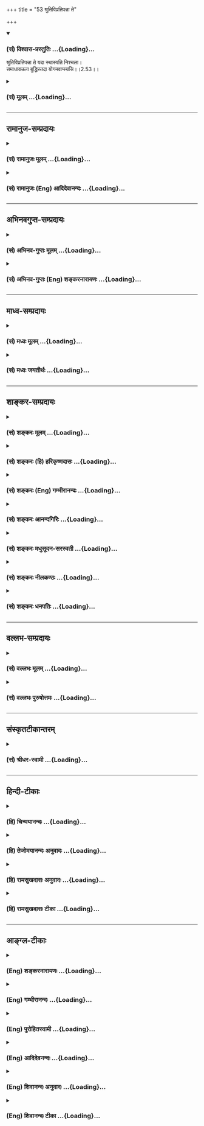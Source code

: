 +++
title = "53 श्रुतिविप्रतिपन्ना ते"

+++
<div class="js_include" newlevelforh1="3" title="(सं) विश्वास-प्रस्तुतिः" unfilled url="/purANam/mahAbhAratam/06-bhIShma-parva/02-bhagavad-gItA-parva/saMskRtam/vishvAsa-prastutiH/02_sAnkhya-yogaH_sarva-/53_shrutivipratipann.md">
<details open><summary><h3>(सं) विश्वास-प्रस्तुतिः ...{Loading}...</h3></summary>

श्रुतिविप्रतिपन्ना ते यदा स्थास्यति निश्चला।  
समाधावचला बुद्धिस्तदा योगमवाप्स्यसि।।2.53।।
</details>
</div>
<div class="js_include collapsed" newlevelforh1="3" title="(सं) मूलम्" unfilled url="/purANam/mahAbhAratam/06-bhIShma-parva/02-bhagavad-gItA-parva/saMskRtam/mUlam/02_sAnkhya-yogaH_sarva-/53_shrutivipratipann.md">
<details><summary><h3>(सं) मूलम् ...{Loading}...</h3></summary>

श्रुतिविप्रतिपन्ना ते यदा स्थास्यति निश्चला।  
समाधावचला बुद्धिस्तदा योगमवाप्स्यसि।।2.53।।
</details>
</div>


_________________
## रामानुज-सम्प्रदायः
<div class="js_include collapsed" newlevelforh1="3" title="(सं) रामानुजः मूलम्" unfilled url="/purANam/mahAbhAratam/06-bhIShma-parva/02-bhagavad-gItA-parva/saMskRtam/rAmAnujaH/mUlam/02_sAnkhya-yogaH_sarva-/53_shrutivipratipann.md">
<details><summary><h3>(सं) रामानुजः मूलम् ...{Loading}...</h3></summary>

।।2.53।।**श्रुतिः** श्रवणम् अस्मत्तः श्रवणेन **वि**शेषतः
**प्रतिपन्ना** सकलेतरविसजातीयनित्यनिरतिशयसूक्ष्मतत्त्वविषया स्वयम्
**अचला** एकरूपा **बुद्धिः** असङ्गकर्मानुष्ठानेन विमलीकृते मनसि
**यदा निश्चला स्थास्यति तदा योगम्** आत्मावलोकनम् **अवाप्स्यसि।**
एतद् उक्तं भवति शास्त्रजन्यात्मज्ञानपूर्वककर्मयोगः
स्थितप्रज्ञताख्यज्ञाननिष्ठाम् आपादयति ज्ञाननिष्ठारूपा स्थितप्रज्ञता तु
योगाख्यम् आत्मावलोकनं साधयति इति।  
एवम् उक्तः पार्थो निःसङ्गकर्मानुष्ठानरूपकर्मयोगसाध्यस्थितप्रज्ञतया
योगसाधनभूतायाः स्वरूपं स्थितप्रज्ञस्यानुष्ठानप्रकारं च पृच्छति  

</details>
</div>
<div class="js_include collapsed" newlevelforh1="3" title="(सं) रामानुजः (Eng) आदिदेवानन्दः" unfilled url="/purANam/mahAbhAratam/06-bhIShma-parva/02-bhagavad-gItA-parva/saMskRtam/rAmAnujaH/english/AdidevAnandaH/02_sAnkhya-yogaH_sarva-/53_shrutivipratipann.md">
<details><summary><h3>(सं) रामानुजः (Eng) आदिदेवानन्दः ...{Loading}...</h3></summary>

2.53 Here 'Sruti' means hearing (and not the Veda). When your intellect,
which, by hearing from us, has become specially enlightened, having for
its object the eternal, unsurpassed and subtle self - which belongs to a
class different from all other entities -, then the intellect is firmly
fixed, i.e., in a single psychosis and stands unshaken. In such a
concentrated mind, purified by the performance of duties without
attachment, will be generated true Yoga, which consists in the vision of
the self. What is said is this: Karma Yoga, which presupposes the
knowledge of the real nature of the self obtained from the scriptures,
leads to a firm devotion to knowledge known as the state of firm wisdom;
and the state of 'firm wisdom;' which is in the form of devotion to
knowledge, generates the vision of the self; this vision is here called
Yoga. Arjuna, thus taught, estions about the nature of 'firm wisdom'
which constitutes the means for the attainment of Yoga and which itself
is attainable through Karma Yoga which consists in work with detachment,
and also about the mode of behaviour of a man of 'firm wisdom.'

</details>
</div>


_________________
## अभिनवगुप्त-सम्प्रदायः
<div class="js_include collapsed" newlevelforh1="3" title="(सं) अभिनव-गुप्तः मूलम्" unfilled url="/purANam/mahAbhAratam/06-bhIShma-parva/02-bhagavad-gItA-parva/saMskRtam/abhinava-guptaH/mUlam/02_sAnkhya-yogaH_sarva-/53_shrutivipratipann.md">
<details><summary><h3>(सं) अभिनव-गुप्तः मूलम् ...{Loading}...</h3></summary>

।।2.54 2.55।। यदा ते इति। श्रुतीति। तत्र च योगबुद्धिप्राप्त्यबसरे तव
स्फुटमेवेदमभिज्ञानम् श्रोतव्यस्य +++(S omits श्रोतव्यस्य)+++ श्रुतस्य
अभिलष्यमाणस्य च +++(N वा instead of च)+++ आगमस्य उभस्यापि निर्वेदभावत्वम् +++(SK
भाक्त्वम्)+++। अनेन चेदमुक्तम् अविद्यापद +++(N अविद्यमद)+++
निपतितप्रमात्रनुग्राहकशास्त्रश्रवणसंस्कारविप्रलम्भमहिमा अयं यत्
तवास्थाने कुलक्षयादिदोषदर्शनम्। तत्तु तथाशासनबहुमानविगलने विगलिष्यति
इति।  

</details>
</div>
<div class="js_include collapsed" newlevelforh1="3" title="(सं) अभिनव-गुप्तः (Eng) शङ्करनारायणः" unfilled url="/purANam/mahAbhAratam/06-bhIShma-parva/02-bhagavad-gItA-parva/saMskRtam/abhinava-guptaH/english/shankaranArAyaNaH/02_sAnkhya-yogaH_sarva-/53_shrutivipratipann.md">
<details><summary><h3>(सं) अभिनव-गुप्तः (Eng) शङ्करनारायणः ...{Loading}...</h3></summary>

2.52-53 Yada te etc. Sruti-etc. At the time, when the determining facult
with regard to the Yoga is attained, the clear sign of recognizing it,
is this : An attitude of futility about the revealed literature that has
to be listened to, that has been listened to and that is being declared.
What has been declared by the above is this : 'This present view of
yours about the ruination of your race is out of place and it is due to
the influence of your deceptive notion, born of mental impressions
created by your listening to the teachings of those scriptures that
favour the observers who are fallen deep into the course of ignorance.
But, that view shall vanish when the respect for such a teaching
disappears.

</details>
</div>


_________________
## माध्व-सम्प्रदायः
<div class="js_include collapsed" newlevelforh1="3" title="(सं) मध्वः मूलम्" unfilled url="/purANam/mahAbhAratam/06-bhIShma-parva/02-bhagavad-gItA-parva/saMskRtam/madhvaH/mUlam/02_sAnkhya-yogaH_sarva-/53_shrutivipratipann.md">
<details><summary><h3>(सं) मध्वः मूलम् ...{Loading}...</h3></summary>

।।2.53।। तदेव स्पष्टयति श्रुतिविप्रतिपन्नेति। पूर्वं
श्रुतिभिर्वेदैर्विप्रतिपन्ना विरुद्धा सती यदा वेदार्थानुकूलेन
तत्त्वनिश्चयेन विपरीतवाग्भिरपि निश्चला भवति ततश्च समाधावचला।
ब्रह्मप्रत्यक्षदर्शनेन भेरीताडनादावपि परमानन्दमग्नत्वात्। तदा
योगमवाप्स्यसि उपायसिद्धो भवसीत्यर्थः।  

</details>
</div>
<div class="js_include collapsed" newlevelforh1="3" title="(सं) मध्वः जयतीर्थः" unfilled url="/purANam/mahAbhAratam/06-bhIShma-parva/02-bhagavad-gItA-parva/saMskRtam/madhvaH/jayatIrthaH/02_sAnkhya-yogaH_sarva-/53_shrutivipratipann.md">
<details><summary><h3>(सं) मध्वः जयतीर्थः ...{Loading}...</h3></summary>

।।2.53।। ननूत्तरश्लोकेऽपि योगानुष्ठानविधिरेवोच्यतेऽतः पुनरुक्तिदोष इत्यत
आह **तदेवे**ति। किं तन्मोहकलिलं कीदृशं च तदतितरणं इत्याकाङ्क्षायां
पुंसां अधममध्यमोत्तमावस्थादिप्रदर्शनेन पूर्वश्लोकोक्तमेव
योगानुष्ठानावधिमनेन स्पष्टं करोतीत्यर्थः। नन्वत्रश्रुतिविप्रतिपन्ना इति
श्रवणादितो वैराग्यमुच्यते यथाह भास्करःवस्त्वन्तरश्रवणाद्विरक्तेति। ततः
पूर्वत्रापि वैराग्यमर्थः स्यात्। निश्चलाऽचलेति च पुनरुक्तिश्च।  
  
योगावाप्तेरुत्तरा चेयमवस्था तत्कथमुच्यतेतदा योगमवाप्स्यसि इति शङ्कायां
श्लोकं व्याचष्टे **पूर्व**मिति। पूर्वावस्थायाः सामर्थ्यलब्धं
वैलक्षण्यं दर्शयितुमुक्तंवेदार्थेति। चलनप्रसक्तिं दर्शयति 
**विपरीते**ति। असच्छास्त्रैरित्यर्थः। अनेन परोक्षज्ञानकाष्ठा दर्शिता।
परोक्षतत्त्वनिश्चयानुवृत्तिव्युदासायोक्तम् **ब्रह्मे**ति। अत्रापि
चलनप्रसक्तिमाह **भेरी**ति। एतत्कथमित्यत आह **परमे**ति। परमानन्दे
उपायसिद्धो भवसीत्यर्थः। एतेनापरोक्षज्ञानकाष्ठा दर्शिता। उपायेन सिद्धः
प्राप्तफलः। योगशब्देन तत्फलमुपलक्ष्यत इति भावः।
श्लोकद्वयेप्येतदवस्थाप्राप्तिर्योगानुष्ठानावधिरिति तात्पर्यम्।  

</details>
</div>


_________________
## शाङ्कर-सम्प्रदायः
<div class="js_include collapsed" newlevelforh1="3" title="(सं) शङ्करः मूलम्" unfilled url="/purANam/mahAbhAratam/06-bhIShma-parva/02-bhagavad-gItA-parva/saMskRtam/shankaraH/mUlam/02_sAnkhya-yogaH_sarva-/53_shrutivipratipann.md">
<details><summary><h3>(सं) शङ्करः मूलम् ...{Loading}...</h3></summary>

।।2.53।।  
  
**श्रुतिविप्रतिपन्ना** अनेकसाध्यसाधनसंबन्धप्रकाशनश्रुतिभिः श्रवणैः
प्रवृत्तिनिवृत्तिलक्षणैः विप्रतिपन्ना नानाप्रतिपन्ना विक्षिप्ता सती ते
तव बुद्धिः **यदा** यस्मिन् काले **स्थास्यति** स्थिरीभूता भविष्यति
**निश्चला** विक्षेपचलनवर्जिता सती **समाधौ** समाधीयते
चित्तमस्मिन्निति समाधिः आत्मा तस्मिन् आत्मनि इत्येतत्। **अचला**
तत्रापि विकल्पवर्जिता इत्येतत्। **बुद्धिः** अन्तःकरणम्। **तदा**
तस्मिन्काले **योगम् अवाप्स्यसि** विवेकप्रज्ञां समाधिं प्राप्स्यसि।।  
प्रश्नबीजं प्रतिलभ्य अर्जुन उवाच लब्धसमाधिप्रज्ञस्य लक्षणबुभुत्सया  
  
अर्जुन उवाच  
  

</details>
</div>
<div class="js_include collapsed" newlevelforh1="3" title="(सं) शङ्करः (हि) हरिकृष्णदासः" unfilled url="/purANam/mahAbhAratam/06-bhIShma-parva/02-bhagavad-gItA-parva/saMskRtam/shankaraH/hindI/harikRShNadAsaH/02_sAnkhya-yogaH_sarva-/53_shrutivipratipann.md">
<details><summary><h3>(सं) शङ्करः (हि) हरिकृष्णदासः ...{Loading}...</h3></summary>

।।2.53।। यदि तू पूछे कि मोहरूप मलिनतासे पार होकर आत्मविवेकजन्य बुद्धिको
प्राप्त हुआ मैं कर्मयोगके फलरूप परमार्थयोगको ( ज्ञानको ) कब पाऊँगा तो
सुन  
  
अनेक साध्य साधन और उनका सम्बन्ध बतलानेवाली श्रुतियोंसे विप्रतिपन्न
अर्थात् नाना भावोंको प्राप्त हुई विक्षिप्त हुई तेरी बुद्धि जब समाधिमें
यानी जिसमें चित्तका समाधान किया जाय वह समाधि है इस व्युत्पत्तिसे आत्माका
नाम समाधि है उसमें अचल और दृढ़ स्थिर हो जायगी यानी विक्षेपरूप चलनसे और
विकल्पसे रहित होकर स्थिर हो जायगी।  
तब तू योगको प्राप्त होगा अर्थात् विवेकजनित बुद्धिरूप समाधिनिष्ठाको
पावेगा।  

</details>
</div>
<div class="js_include collapsed" newlevelforh1="3" title="(सं) शङ्करः (Eng) गम्भीरानन्दः" unfilled url="/purANam/mahAbhAratam/06-bhIShma-parva/02-bhagavad-gItA-parva/saMskRtam/shankaraH/english/gambhIrAnandaH/02_sAnkhya-yogaH_sarva-/53_shrutivipratipann.md">
<details><summary><h3>(सं) शङ्करः (Eng) गम्भीरानन्दः ...{Loading}...</h3></summary>

2.53 If it be asked, 'By becoming possessed of the wisdom arising from
the discrimination about the Self after overcoming the turbidity of
delusion, when shall I attain the yoga of the supreme Reality which is
the fruit that results from Karma-yoga;', then listen to that; Yada,
when at the time when; te, your; buddhih, mind; that has become
sruti-vi-pratipanna, bewildered, tossed about, by hearing (the Vedas)
that reveal the diverse ends, means, and (their) relationship, i.e. are
filled with divergent ideas; sthasyati, will become; niscala,
unshakable, free from the trubulence in the form of distractions; and
acala, steadfast, that is to say, free from doubt even in that
(unshakable) state; samadhau, in samadhi, that is to say, in the Self
samadhi being derived in the sense of that in which the mind is fixed;
tada, then, at that time; avapsyasi, you will attain; yogam, Yoga, the
enlightenment, Self-absorption, that arises from discrimination. Having
got an occasion for iniry, Arjuna, with a view to knowing the
characteristics of one who has the realization of the Self, \[By the
word samadhi is meant the enlightenment arising from discrimination,
which has been spoken of in the commentary on the previous verse. The
steadfastness which the monks have in that enlightenment is called
steadfastness in Knowledge. Or the phrase may mean, 'the enlightenment
achieved through meditation on the Self', i.e. the realization of the
supreme Goal.\] asked:

</details>
</div>
<div class="js_include collapsed" newlevelforh1="3" title="(सं) शङ्करः आनन्दगिरिः" unfilled url="/purANam/mahAbhAratam/06-bhIShma-parva/02-bhagavad-gItA-parva/saMskRtam/shankaraH/AnandagiriH/02_sAnkhya-yogaH_sarva-/53_shrutivipratipann.md">
<details><summary><h3>(सं) शङ्करः आनन्दगिरिः ...{Loading}...</h3></summary>

।।2.53।। बुद्धिशुद्धिविवेकवैराग्यासिद्धावपि पूर्वोक्तबुद्धिप्राप्तिकालो
दर्शितो न भवतीति शङ्कते **मोहेति।**
प्रागुक्तविवेकादियुक्तबुद्धेरात्मनि स्थैर्यावस्थायां
प्रकृतबुद्धिसिद्धिरित्याह **तच्छृण्विति।** पृष्टं कालविशेषाख्यं वस्तु
तच्छब्देन गृह्यते बुद्धेः श्रुतिविप्रतिपन्नत्वं विशदयति **अनेकेति।**
नानाश्रुतिप्रतिपन्नत्वमेव संक्षिपति **विक्षिप्तेति।** उक्तं
हेतुद्वयमनुरुध्य वैराग्यपरिपाकावस्था कालशब्दार्थः नैश्चल्यं
विक्षेपराहित्यम् अचलत्वं विकल्पशून्यत्वं विक्षेपो विपर्ययः विकल्पः संशय
इति विवेकः। विवेकद्वारा जाता प्रज्ञा प्रागुक्ता बुद्धिः समाधिस्तत्रैव
निष्ठा।  

</details>
</div>
<div class="js_include collapsed" newlevelforh1="3" title="(सं) शङ्करः मधुसूदन-सरस्वती" unfilled url="/purANam/mahAbhAratam/06-bhIShma-parva/02-bhagavad-gItA-parva/saMskRtam/shankaraH/madhusUdana-sarasvatI/02_sAnkhya-yogaH_sarva-/53_shrutivipratipann.md">
<details><summary><h3>(सं) शङ्करः मधुसूदन-सरस्वती ...{Loading}...</h3></summary>

।।2.53।। अन्तःकरणशुद्ध्यधैवं जातनिर्वेदस्य कदा
ज्ञानप्राप्तिरित्यपेक्षायामाह ते तव बुद्धिः  
  
श्रुतिभिर्नानाविधफलश्रवणैरविचारिततात्पर्यैर्विप्रतिपन्ना
अनेकविधसंशयविपर्यासवत्त्वेन विक्षिप्ता प्राक् यदा यस्मिन्काले  
  
शुद्धिजविवेकजनितेन दोषदर्शनेन तं विक्षेपं परित्यज्य समाधौ परमात्मनि
निश्चला जाग्रत्स्वप्नदर्शनलक्षणविक्षेपरहिता अचला
सुषुप्तिमूर्च्छास्तब्धीभावादिरूपलयलक्षणचलनरहिता सती स्थास्यति।
लयविक्षेपलक्षणौ दोषौ परित्यज्य समाहिता भविष्यतीति यावत्। अथवा
निश्चलाऽसंभावनाविपरीतभावनारहिता अचला
दीर्घकालादनैरन्तर्यसत्कारसेवनैर्विजातीयप्रत्ययादूषिता सती
निर्वातप्रदीपवदात्मनि स्थास्यतीति योजना। तदा तस्मिन्काले योगं
जीवपरमात्मैक्यलक्षणं  
  
तत्त्वमस्यादिवाक्यजन्यमखण्डसाक्षात्कारं सर्वयोगफलमवाप्स्यसि। तदा पुनः
साध्यान्तराभावात्कृतकृत्यः स्थितप्रज्ञो  
  
भविष्यसीत्यभिप्रायः।  

</details>
</div>
<div class="js_include collapsed" newlevelforh1="3" title="(सं) शङ्करः नीलकण्ठः" unfilled url="/purANam/mahAbhAratam/06-bhIShma-parva/02-bhagavad-gItA-parva/saMskRtam/shankaraH/nIlakaNThaH/02_sAnkhya-yogaH_sarva-/53_shrutivipratipann.md">
<details><summary><h3>(सं) शङ्करः नीलकण्ठः ...{Loading}...</h3></summary>

।।2.53।। ननु बुद्धिप्रसादोऽपि केन लिङ्गेन ज्ञेय इत्यत आह **श्रुतीति।**
श्रुतिभिर्नानाविधशास्त्रश्रवणैर्विप्रतिपन्ना आत्मा नित्योऽनित्यो वा
नित्योऽपि कर्ताऽकर्ता वा अकर्ताप्येकोऽनेको वेत्येवमादिसंशयग्रस्ता सती
यदा असंभावनाविपरीतभावनानिरासपूर्वकं श्रुतितात्पर्यविषयीभूते
ब्रह्माद्वैते निश्चला पुनः कुतर्कैरनास्कन्दनीया निर्विचिकित्सा
परोक्षनिश्चयवती भूत्वा समाधौ निर्विकल्पके प्रत्यगात्मनि अचला
लयविक्षेपशून्या स्थास्यति स्थिरा भविष्यति तदा योगं विवेकप्रज्ञां
प्राप्स्यसि। निश्चलसमाधिलाभ एव बुद्धिप्रसादलिङ्गमिति भावः।  

</details>
</div>
<div class="js_include collapsed" newlevelforh1="3" title="(सं) शङ्करः धनपतिः" unfilled url="/purANam/mahAbhAratam/06-bhIShma-parva/02-bhagavad-gItA-parva/saMskRtam/shankaraH/dhanapatiH/02_sAnkhya-yogaH_sarva-/53_shrutivipratipann.md">
<details><summary><h3>(सं) शङ्करः धनपतिः ...{Loading}...</h3></summary>

।।2.52 2.53।। साङ्ख्यं बुद्धिं सदा प्राप्स्यामि यदर्थं कर्मानुष्ठानं
भवतोपदिश्यत इत्यत आह **यदेति।** यदा यस्यामवस्थायां तव
बुद्धिर्मोहात्मकमविवेकरुपं कालुष्यं व्यतिक्रमिष्यति तदा तस्यामवस्थायां
श्रोतव्यस्य श्रुतस्य च वैराग्यं प्राप्तासि। पूर्वं
श्रुतिभिरनेकसाध्यसाधनश्रवणैर्विप्रतिपन्ना विक्षिप्ता
श्रुतश्रोतवययोर्निर्वेदं लब्ध्वा यदा समाधीयते चित्तमस्मिन्निति
समाधिरात्मा तस्मिन्निश्चला विक्षेपरहिता स्थास्यति स्थिरीभूता भविष्यति
तदा योगं साङ्ख्ययोगमवाप्स्यसीति द्वयोरर्थः। यद्वा
योगानुष्ठानजनितसत्त्वशुद्धिजा वैराग्यादीतरसाधनसहिता
नित्यानित्यवस्तुविवेकरुपा ज्ञानाधिकारसंपादिका बुद्धिः कदा प्राप्यत इत्यत
आह **यदेति।** यदा तव बुद्धिर्मोहात्मकमविवेकरुपं कालुष्यं
चित्ताशुद्धिजं व्यतितरिष्यति तदा श्रोतव्यस्य श्रुतस्य च कर्मफलस्य
निर्वेदं गन्तासि। चित्तशुद्धिद्वारा लब्धात्मविवेकबुद्धिः कर्मयोगजं फलं
परमात्मयोगं कदाप्स्यसीति तच्छृणु **श्रुतीति।**
प्राग्वद्य्वाख्यानद्वयमपि भाष्याल्लभ्यत इति बोधम।  

</details>
</div>


_________________
## वल्लभ-सम्प्रदायः
<div class="js_include collapsed" newlevelforh1="3" title="(सं) वल्लभः मूलम्" unfilled url="/purANam/mahAbhAratam/06-bhIShma-parva/02-bhagavad-gItA-parva/saMskRtam/vallabhaH/mUlam/02_sAnkhya-yogaH_sarva-/53_shrutivipratipann.md">
<details><summary><h3>(सं) वल्लभः मूलम् ...{Loading}...</h3></summary>

।।2.52 2.53।। कदा तत्पदमहं प्राप्स्यामि इत्यपेक्षायामाह यदेति द्वाभ्याम्।
निश्चला विशोकधैर्यादिवती ते यदा बुद्धिर्व्यवसायात्मिकैव तदा श्रोतव्यस्य
श्रुतस्य च त्रैगुण्यस्य कर्मफलस्य निर्वेदं वैराग्यं प्राप्स्यसि।
तस्यात्रानुपादेयत्वेन जिज्ञासां न करिष्यसीत्यर्थः। तादृशी सती ते
बुद्धिरचला यदा समाधीयते तदा योगं योगस्वरूपं यास्यसि ततश्च
कार्यसिद्धिः।  

</details>
</div>
<div class="js_include collapsed" newlevelforh1="3" title="(सं) वल्लभः पुरुषोत्तमः" unfilled url="/purANam/mahAbhAratam/06-bhIShma-parva/02-bhagavad-gItA-parva/saMskRtam/vallabhaH/puruShottamaH/02_sAnkhya-yogaH_sarva-/53_shrutivipratipann.md">
<details><summary><h3>(सं) वल्लभः पुरुषोत्तमः ...{Loading}...</h3></summary>

  
  
।।2.53।। एतदेव द्रढयति श्रुतिविप्रतिपन्नेति। श्रुतिविप्रतिपन्ना
नानाविधधर्मश्रवणेच्छारहिता निश्चला श्रुतैरपि तैर्धर्मैश्चालनायोग्या यदा
ते बुद्धिर्भविष्यति समाधौ मच्चिन्तनसमये अचला स्वतो दृढा स्थास्यति तदा
योगं मत्सान्निध्यरूपमवाप्स्यसि प्राप्स्यसीत्यर्थः।  
  
  
  

</details>
</div>


_________________
## संस्कृतटीकान्तरम्
<div class="js_include collapsed" newlevelforh1="3" title="(सं) श्रीधर-स्वामी" unfilled url="/purANam/mahAbhAratam/06-bhIShma-parva/02-bhagavad-gItA-parva/saMskRtam/shrIdhara-svAmI/02_sAnkhya-yogaH_sarva-/53_shrutivipratipann.md">
<details><summary><h3>(सं) श्रीधर-स्वामी ...{Loading}...</h3></summary>

।।2.53।। ततश्च   **श्रुतीति।**
श्रुतिभिर्नानालौकिकवैदिकार्थश्रवणैर्विप्रतिपन्ना इतः पूर्वं विक्षिप्ता
सती तव बुद्धिर्यदा समाधौ स्थास्यतीति समाधीयते चित्तमस्मिन्निति समाधिः
परमेश्वरः तस्मिन्निश्चला विक्षेपव्याप्तिविषयान्तरैरनाकृष्टात एवाचला  
  
अभ्यासपटुत्वेन तत्रैव स्थिरा लयव्याप्तिः सती तदा योगं योगफलं
तत्त्वज्ञानमवाप्स्यपि।  

</details>
</div>


_________________
## हिन्दी-टीकाः
<div class="js_include collapsed" newlevelforh1="3" title="(हि) चिन्मयानन्दः" unfilled url="/purANam/mahAbhAratam/06-bhIShma-parva/02-bhagavad-gItA-parva/hindI/chinmayAnandaH/02_sAnkhya-yogaH_sarva-/53_shrutivipratipann.md">
<details><summary><h3>(हि) चिन्मयानन्दः ...{Loading}...</h3></summary>

।।2.53।। जब पाँचो ज्ञानेन्द्रियों के द्वारा विषयों को ग्रहण करने पर भी
जिसकी बुद्धि अविचलित रहती है तब उसे योग में स्थित समझा जाता है। सामान्यत
इन्द्रियों के विषय ग्रहण के कारण मन में अनेक विक्षेप उठते हैं। योगस्थ
पुरुष का मन इन सबमें निश्चल रहता है। उसके विषय में आगे स्थितप्रज्ञ के
लक्षण और अधिक विस्तार से बताते हैं।  
अनेक व्याख्याकार इसका अर्थ इस प्रकार करते हैं कि विभिन्न दार्शनिकों के
परस्पर विरोधी प्रतीत होने वाले सिद्धान्तों को सुनकर जिसकी बुद्धि विचलित
नहीं होती वह योग में स्थित हुआ समझा जाता है।  
  
अब तक के प्रस्तुत किये गये तर्कों से इस विषय में अर्जुन की रुचि बढ़ने
लगती है और उन्माद का प्रभाव कम होने लगता है। अपने विषाद और दुख को भूलकर
श्रीकृष्ण के प्रवचन में स्वयं रुचि लेते हुये ज्ञानी पुरुष के लक्षणों को
जानने की अपनी उत्सुकता को वह नहीं रोक सका। उसके प्रश्न से स्पष्ट दिखाई
देता है कि वह भगवान् के सिद्धान्त को ग्रहण कर रहा है फिर भी उसके मन में
कुछ है जिसके कारण वह इसे पूर्णत स्वीकार नहीं कर पा रहा था।  
प्रश्न पूछने के लिए अवसर पाकर समत्व में स्थित बुद्धि वाले पुरुष के
लक्षणों को जानने की उत्सुकता से अर्जुन प्रश्न करता है  

</details>
</div>
<div class="js_include collapsed" newlevelforh1="3" title="(हि) तेजोमयानन्दः अनुवादः" unfilled url="/purANam/mahAbhAratam/06-bhIShma-parva/02-bhagavad-gItA-parva/hindI/tejomayAnandaH/anuvAdaH/02_sAnkhya-yogaH_sarva-/53_shrutivipratipann.md">
<details><summary><h3>(हि) तेजोमयानन्दः अनुवादः ...{Loading}...</h3></summary>

।।2.53।। जब अनेक प्रकार के विषयों को सुनने से विचलित हुई तुम्हारी बुद्धि
आत्मस्वरूप में अचल और स्थिर हो जायेगी तब तुम (परमार्थ) योग को प्राप्त
करोगे।।  
  

</details>
</div>
<div class="js_include collapsed" newlevelforh1="3" title="(हि) रामसुखदासः अनुवादः" unfilled url="/purANam/mahAbhAratam/06-bhIShma-parva/02-bhagavad-gItA-parva/hindI/rAmasukhadAsaH/anuvAdaH/02_sAnkhya-yogaH_sarva-/53_shrutivipratipann.md">
<details><summary><h3>(हि) रामसुखदासः अनुवादः ...{Loading}...</h3></summary>

।।2.53।। जिस कालमें शास्त्रीय मतभेदोंसे विचलित हुई तेरी बुद्धि निश्चल हो
जायगी और परमात्मामें अचल हो जायगी, उस कालमें तू योगको प्राप्त हो जायगा।

</details>
</div>
<div class="js_include collapsed" newlevelforh1="3" title="(हि) रामसुखदासः टीका" unfilled url="/purANam/mahAbhAratam/06-bhIShma-parva/02-bhagavad-gItA-parva/hindI/rAmasukhadAsaH/TIkA/02_sAnkhya-yogaH_sarva-/53_shrutivipratipann.md">
<details><summary><h3>(हि) रामसुखदासः टीका ...{Loading}...</h3></summary>

।।2.53।।***व्याख्या--*** \[लौकिक मोहरूपी दलदलको तरनेपर भी नाना प्रकारके
शास्त्रीय मतभेदोंको लेकर जो मोह होता है, उसको तरनेके लिये भगवान् इस
श्लोकमें प्रेरण करते हैं। \]  
**'श्रुतिविप्रतिपन्ना ते .....तदा योगमवाप्स्यसि'--**अर्जुनके मनमें यह
श्रुतिविप्रतिपत्ति है कि अपने गुरुजनोंका, अपने कुटुम्बका नाश करना भी
उचित नहीं है और अपने क्षात्रधर्म-(युद्ध करने-) का त्याग करना भी उचित
नहीं है। एक तरफ तो कुटुम्बकी रक्षा हो और एक तरफ क्षात्रधर्मका पालन
हो--इसमें अगर कुटुम्बकी रक्षा करें तो युद्ध नहीं होगा और युद्ध करें तो
कुटुम्बकी रक्षा नहीं होगी--इन दोनों बातोंमें अर्जुनकी श्रुतिविप्रतिपत्ति
है, जिससे उनकी बुद्धि विचलित हो रही। **(टिप्पणी प₀ 91)** अतः भगवान्
शास्त्रीय मतभेदोंमें बुद्धिको निश्चल और परमात्मप्राप्तिके विषयमें
बुद्धिको अचल करनेकी प्रेरणा करते हैं।  
पहले तो साधकमें इस बातको लेकर सन्देह होता है कि सांसारिक व्यवहारको ठीक
किया जाय या परमात्माकी प्राप्ति की जाय; फिर उसका ऐसा निर्णय होता है कि
मुझे तो केवल संसारकी सेवा करनी है और संसारसे लेना कुछ नहीं है। ऐसा
निर्णय होते ही साधककी भोगोंसे उपरति होने लगती है, वैराग्य होने लगता है।
ऐसा होनेके बाद जब साधक परमात्माकी तरफ चलता है तब उसके सामने साध्य और
साधन-विषयक तरह-तरहके शास्त्रीय मतभेद आते हैं। इससे मेरेको किस साध्यको
स्वीकार करना चाहिये और किस साधन-पद्धतिसे चलना चाहिये'--इसका निर्णय करना
बड़ा कठिन हो जाता है। परन्तु जब साधक सत्सङ्गके द्वारा अपनी रुचि,
श्रद्धा-विश्वास और योग्यताका निर्णय कर लेता है अथवा निर्णय न हो सकनेकी
दशामें भगवान्के शरण होकर उनको पुकारता है,  
संसारसे सम्बन्ध-विच्छेद करनेके लिये बुद्धि 'निश्चल' होनी चाहिये, जिसको
छठे अध्यायके तेईसवें श्लोकमे

</details>
</div>


_________________
## आङ्ग्ल-टीकाः
<div class="js_include collapsed" newlevelforh1="3" title="(Eng) शङ्करनारायणः" unfilled url="/purANam/mahAbhAratam/06-bhIShma-parva/02-bhagavad-gItA-parva/english/shankaranArAyaNaH/02_sAnkhya-yogaH_sarva-/53_shrutivipratipann.md">
<details><summary><h3>(Eng) शङ्करनारायणः ...{Loading}...</h3></summary>

2.53. When your determining faculty, that had been \[earlier\] confused
by your hearing \[of scriptural declaration of fruits\] shall stand
stable in concentration, at that time you shall attain the Yoga.

</details>
</div>
<div class="js_include collapsed" newlevelforh1="3" title="(Eng) गम्भीरानन्दः" unfilled url="/purANam/mahAbhAratam/06-bhIShma-parva/02-bhagavad-gItA-parva/english/gambhIrAnandaH/02_sAnkhya-yogaH_sarva-/53_shrutivipratipann.md">
<details><summary><h3>(Eng) गम्भीरानन्दः ...{Loading}...</h3></summary>

2.53 When your mind that has become bewildered by hearing \[S. takes the
word sruti in the sense of the Vedas.-Tr.\] will become unshakable and
steadfast in the Self, then you will attain Yoga that arises from
discrimination.

</details>
</div>
<div class="js_include collapsed" newlevelforh1="3" title="(Eng) पुरोहितस्वामी" unfilled url="/purANam/mahAbhAratam/06-bhIShma-parva/02-bhagavad-gItA-parva/english/purohitasvAmI/02_sAnkhya-yogaH_sarva-/53_shrutivipratipann.md">
<details><summary><h3>(Eng) पुरोहितस्वामी ...{Loading}...</h3></summary>

2.53 When the intellect, bewildered by the multiplicity of holy scripts,
stands unperturbed in blissful contemplation of the Infinite, then hast
thou attained Spirituality.

</details>
</div>
<div class="js_include collapsed" newlevelforh1="3" title="(Eng) आदिदेवनन्दः" unfilled url="/purANam/mahAbhAratam/06-bhIShma-parva/02-bhagavad-gItA-parva/english/AdidevanandaH/02_sAnkhya-yogaH_sarva-/53_shrutivipratipann.md">
<details><summary><h3>(Eng) आदिदेवनन्दः ...{Loading}...</h3></summary>

2.53 When your intellect, well enlightened by hearing from Me and firmly
placed, stands unshaken in a concentrated mind, then you will attain the
vision of the self.

</details>
</div>
<div class="js_include collapsed" newlevelforh1="3" title="(Eng) शिवानन्दः अनुवादः" unfilled url="/purANam/mahAbhAratam/06-bhIShma-parva/02-bhagavad-gItA-parva/english/shivAnandaH/anuvAdaH/02_sAnkhya-yogaH_sarva-/53_shrutivipratipann.md">
<details><summary><h3>(Eng) शिवानन्दः अनुवादः ...{Loading}...</h3></summary>

2.53 When thy intellect, which is perplexed by the Veda text, which thou
hast read, shall stand immovable and steady in the Self, then thou shalt
attain Self-realisation.

</details>
</div>
<div class="js_include collapsed" newlevelforh1="3" title="(Eng) शिवानन्दः टीका" unfilled url="/purANam/mahAbhAratam/06-bhIShma-parva/02-bhagavad-gItA-parva/english/shivAnandaH/TIkA/02_sAnkhya-yogaH_sarva-/53_shrutivipratipann.md">
<details><summary><h3>(Eng) शिवानन्दः टीका ...{Loading}...</h3></summary>

2.53 श्रुतिविप्रतिपन्ना perplexed by what hast heard; ते thy; यदा when;
स्थास्यति shall stand; निश्चला immovable; समाधौ in the Self; अचला
steady; बुद्धिः intellect; तदा then; योगम् Selfrealisation; अवाप्स्यसि
(thou) shalt attain.Commentary When your intellect which is tossed about
by the conflict of opinions regarding the Pravritti Marga (the path of
action) and the Nivritti Marga (the path of retirement or renunciation)
has become immovable without distraction and doubt and firmly
established in the Self; then thou shalt attain Selfrealisation or
knowledge of the Self (AtmaJnana).

</details>
</div>
